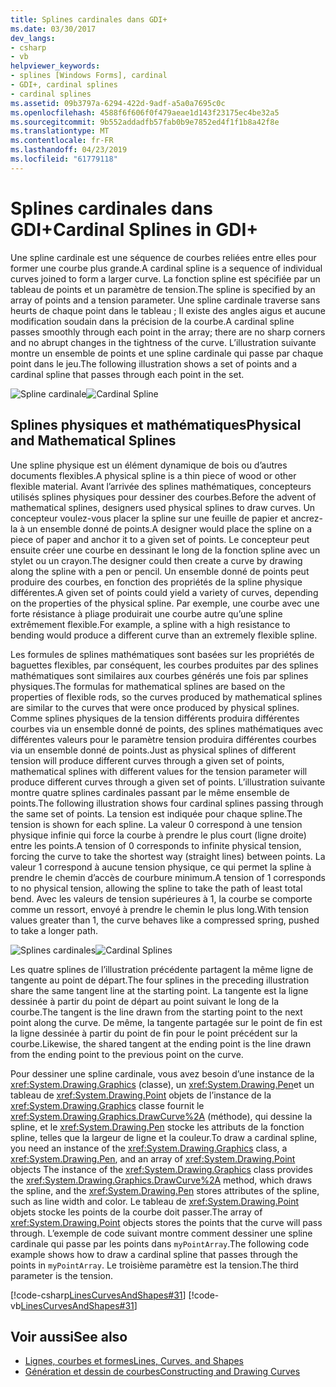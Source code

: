 ```yaml
---
title: Splines cardinales dans GDI+
ms.date: 03/30/2017
dev_langs:
- csharp
- vb
helpviewer_keywords:
- splines [Windows Forms], cardinal
- GDI+, cardinal splines
- cardinal splines
ms.assetid: 09b3797a-6294-422d-9adf-a5a0a7695c0c
ms.openlocfilehash: 4588f6f606f0f479aeae1d143f23175ec4be32a5
ms.sourcegitcommit: 9b552addadfb57fab0b9e7852ed4f1f1b8a42f8e
ms.translationtype: MT
ms.contentlocale: fr-FR
ms.lasthandoff: 04/23/2019
ms.locfileid: "61779118"
---
```

# <a name="cardinal-splines-in-gdi"></a><span data-ttu-id="1b00d-102">Splines cardinales dans GDI+</span><span class="sxs-lookup"><span data-stu-id="1b00d-102">Cardinal Splines in GDI+</span></span>
<span data-ttu-id="1b00d-103">Une spline cardinale est une séquence de courbes reliées entre elles pour former une courbe plus grande.</span><span class="sxs-lookup"><span data-stu-id="1b00d-103">A cardinal spline is a sequence of individual curves joined to form a larger curve.</span></span> <span data-ttu-id="1b00d-104">La fonction spline est spécifiée par un tableau de points et un paramètre de tension.</span><span class="sxs-lookup"><span data-stu-id="1b00d-104">The spline is specified by an array of points and a tension parameter.</span></span> <span data-ttu-id="1b00d-105">Une spline cardinale traverse sans heurts de chaque point dans le tableau ; Il existe des angles aigus et aucune modification soudain dans la précision de la courbe.</span><span class="sxs-lookup"><span data-stu-id="1b00d-105">A cardinal spline passes smoothly through each point in the array; there are no sharp corners and no abrupt changes in the tightness of the curve.</span></span> <span data-ttu-id="1b00d-106">L’illustration suivante montre un ensemble de points et une spline cardinale qui passe par chaque point dans le jeu.</span><span class="sxs-lookup"><span data-stu-id="1b00d-106">The following illustration shows a set of points and a cardinal spline that passes through each point in the set.</span></span>  
  
 <span data-ttu-id="1b00d-107">![Spline cardinale](./media/aboutgdip02-art09.gif "Aboutgdip02_art09")</span><span class="sxs-lookup"><span data-stu-id="1b00d-107">![Cardinal Spline](./media/aboutgdip02-art09.gif "Aboutgdip02_art09")</span></span>  
  
## <a name="physical-and-mathematical-splines"></a><span data-ttu-id="1b00d-108">Splines physiques et mathématiques</span><span class="sxs-lookup"><span data-stu-id="1b00d-108">Physical and Mathematical Splines</span></span>  
 <span data-ttu-id="1b00d-109">Une spline physique est un élément dynamique de bois ou d’autres documents flexibles.</span><span class="sxs-lookup"><span data-stu-id="1b00d-109">A physical spline is a thin piece of wood or other flexible material.</span></span> <span data-ttu-id="1b00d-110">Avant l’arrivée des splines mathématiques, concepteurs utilisés splines physiques pour dessiner des courbes.</span><span class="sxs-lookup"><span data-stu-id="1b00d-110">Before the advent of mathematical splines, designers used physical splines to draw curves.</span></span> <span data-ttu-id="1b00d-111">Un concepteur voulez-vous placer la spline sur une feuille de papier et ancrez-la à un ensemble donné de points.</span><span class="sxs-lookup"><span data-stu-id="1b00d-111">A designer would place the spline on a piece of paper and anchor it to a given set of points.</span></span> <span data-ttu-id="1b00d-112">Le concepteur peut ensuite créer une courbe en dessinant le long de la fonction spline avec un stylet ou un crayon.</span><span class="sxs-lookup"><span data-stu-id="1b00d-112">The designer could then create a curve by drawing along the spline with a pen or pencil.</span></span> <span data-ttu-id="1b00d-113">Un ensemble donné de points peut produire des courbes, en fonction des propriétés de la spline physique différentes.</span><span class="sxs-lookup"><span data-stu-id="1b00d-113">A given set of points could yield a variety of curves, depending on the properties of the physical spline.</span></span> <span data-ttu-id="1b00d-114">Par exemple, une courbe avec une forte résistance à pliage produirait une courbe autre qu’une spline extrêmement flexible.</span><span class="sxs-lookup"><span data-stu-id="1b00d-114">For example, a spline with a high resistance to bending would produce a different curve than an extremely flexible spline.</span></span>  
  
 <span data-ttu-id="1b00d-115">Les formules de splines mathématiques sont basées sur les propriétés de baguettes flexibles, par conséquent, les courbes produites par des splines mathématiques sont similaires aux courbes générés une fois par splines physiques.</span><span class="sxs-lookup"><span data-stu-id="1b00d-115">The formulas for mathematical splines are based on the properties of flexible rods, so the curves produced by mathematical splines are similar to the curves that were once produced by physical splines.</span></span> <span data-ttu-id="1b00d-116">Comme splines physiques de la tension différents produira différentes courbes via un ensemble donné de points, des splines mathématiques avec différentes valeurs pour le paramètre tension produira différentes courbes via un ensemble donné de points.</span><span class="sxs-lookup"><span data-stu-id="1b00d-116">Just as physical splines of different tension will produce different curves through a given set of points, mathematical splines with different values for the tension parameter will produce different curves through a given set of points.</span></span> <span data-ttu-id="1b00d-117">L’illustration suivante montre quatre splines cardinales passant par le même ensemble de points.</span><span class="sxs-lookup"><span data-stu-id="1b00d-117">The following illustration shows four cardinal splines passing through the same set of points.</span></span> <span data-ttu-id="1b00d-118">La tension est indiquée pour chaque spline.</span><span class="sxs-lookup"><span data-stu-id="1b00d-118">The tension is shown for each spline.</span></span> <span data-ttu-id="1b00d-119">La valeur 0 correspond à une tension physique infinie qui force la courbe à prendre le plus court (ligne droite) entre les points.</span><span class="sxs-lookup"><span data-stu-id="1b00d-119">A tension of 0 corresponds to infinite physical tension, forcing the curve to take the shortest way (straight lines) between points.</span></span> <span data-ttu-id="1b00d-120">La valeur 1 correspond à aucune tension physique, ce qui permet la spline à prendre le chemin d’accès de courbure minimum.</span><span class="sxs-lookup"><span data-stu-id="1b00d-120">A tension of 1 corresponds to no physical tension, allowing the spline to take the path of least total bend.</span></span> <span data-ttu-id="1b00d-121">Avec les valeurs de tension supérieures à 1, la courbe se comporte comme un ressort, envoyé à prendre le chemin le plus long.</span><span class="sxs-lookup"><span data-stu-id="1b00d-121">With tension values greater than 1, the curve behaves like a compressed spring, pushed to take a longer path.</span></span>  
  
 <span data-ttu-id="1b00d-122">![Splines cardinales](./media/aboutgdip02-art10.gif "Aboutgdip02_art10")</span><span class="sxs-lookup"><span data-stu-id="1b00d-122">![Cardinal Splines](./media/aboutgdip02-art10.gif "Aboutgdip02_art10")</span></span>  
  
 <span data-ttu-id="1b00d-123">Les quatre splines de l’illustration précédente partagent la même ligne de tangente au point de départ.</span><span class="sxs-lookup"><span data-stu-id="1b00d-123">The four splines in the preceding illustration share the same tangent line at the starting point.</span></span> <span data-ttu-id="1b00d-124">La tangente est la ligne dessinée à partir du point de départ au point suivant le long de la courbe.</span><span class="sxs-lookup"><span data-stu-id="1b00d-124">The tangent is the line drawn from the starting point to the next point along the curve.</span></span> <span data-ttu-id="1b00d-125">De même, la tangente partagée sur le point de fin est la ligne dessinée à partir du point de fin pour le point précédent sur la courbe.</span><span class="sxs-lookup"><span data-stu-id="1b00d-125">Likewise, the shared tangent at the ending point is the line drawn from the ending point to the previous point on the curve.</span></span>  
  
 <span data-ttu-id="1b00d-126">Pour dessiner une spline cardinale, vous avez besoin d’une instance de la <xref:System.Drawing.Graphics> (classe), un <xref:System.Drawing.Pen>et un tableau de <xref:System.Drawing.Point> objets de l’instance de la <xref:System.Drawing.Graphics> classe fournit le <xref:System.Drawing.Graphics.DrawCurve%2A> (méthode), qui dessine la spline, et le <xref:System.Drawing.Pen> stocke les attributs de la fonction spline, telles que la largeur de ligne et la couleur.</span><span class="sxs-lookup"><span data-stu-id="1b00d-126">To draw a cardinal spline, you need an instance of the <xref:System.Drawing.Graphics> class, a <xref:System.Drawing.Pen>, and an array of <xref:System.Drawing.Point> objects The instance of the <xref:System.Drawing.Graphics> class provides the <xref:System.Drawing.Graphics.DrawCurve%2A> method, which draws the spline, and the <xref:System.Drawing.Pen> stores attributes of the spline, such as line width and color.</span></span> <span data-ttu-id="1b00d-127">Le tableau de <xref:System.Drawing.Point> objets stocke les points de la courbe doit passer.</span><span class="sxs-lookup"><span data-stu-id="1b00d-127">The array of <xref:System.Drawing.Point> objects stores the points that the curve will pass through.</span></span> <span data-ttu-id="1b00d-128">L’exemple de code suivant montre comment dessiner une spline cardinale qui passe par les points dans `myPointArray`.</span><span class="sxs-lookup"><span data-stu-id="1b00d-128">The following code example shows how to draw a cardinal spline that passes through the points in `myPointArray`.</span></span> <span data-ttu-id="1b00d-129">Le troisième paramètre est la tension.</span><span class="sxs-lookup"><span data-stu-id="1b00d-129">The third parameter is the tension.</span></span>  
  
 [!code-csharp[LinesCurvesAndShapes#31](~/samples/snippets/csharp/VS_Snippets_Winforms/LinesCurvesAndShapes/CS/Class1.cs#31)]
 [!code-vb[LinesCurvesAndShapes#31](~/samples/snippets/visualbasic/VS_Snippets_Winforms/LinesCurvesAndShapes/VB/Class1.vb#31)]  
  
## <a name="see-also"></a><span data-ttu-id="1b00d-130">Voir aussi</span><span class="sxs-lookup"><span data-stu-id="1b00d-130">See also</span></span>

- [<span data-ttu-id="1b00d-131">Lignes, courbes et formes</span><span class="sxs-lookup"><span data-stu-id="1b00d-131">Lines, Curves, and Shapes</span></span>](lines-curves-and-shapes.md)
- [<span data-ttu-id="1b00d-132">Génération et dessin de courbes</span><span class="sxs-lookup"><span data-stu-id="1b00d-132">Constructing and Drawing Curves</span></span>](constructing-and-drawing-curves.md)
